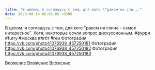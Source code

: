 ```yaml
---
title: "В целом, я соглашусь с тем, для кого \"раком на спи..."
date: 2023-08-14 06:01:00 +0300
---
```


В целом, я соглашусь с тем, для кого "раком на спине - самое интересное".
Хотя, некоторые сочли вопрос дискуссионным.
#фурри #furry #москва #лгбт #геи
Фотография
https://vk.com/photo41076938_457250181
Фотография
https://vk.com/photo41076938_457250182
Фотография
https://vk.com/photo41076938_457250183

[Вложение](https://vk.com/photo41076938_457250181)
[Вложение](https://vk.com/photo41076938_457250182)
[Вложение](https://vk.com/photo41076938_457250183)
